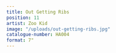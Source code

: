 ```yaml
---
title: Out Getting Ribs
position: 11
artist: Zoo Kid
image: "/uploads/out-getting-ribs.jpg"
catalogue-number: HA004
format: 7"
---
```


